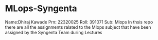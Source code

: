 # MLops-Syngenta

Name:Dhiraj Kawade    Prn: 22320025    Roll: 391071
Sub: Mlops
In thsis repo there are all the assignments ralated to the Mlops subject that have been assigned by the Syngenta Team during Lectures
